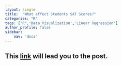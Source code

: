 ```yaml
---
layout: single
title:  "What affect Students SAT Scores?"
categories: "R"
tags: ["R",'Data Visualization','Linear Regression']
author_profile: false
sidebar: 
    nav: 'docs'
---
```


## This [link](https://cheolminlee0907.netlify.app/post/2021-04-02-what-affect-students-sat-score/) will lead you to the post.

